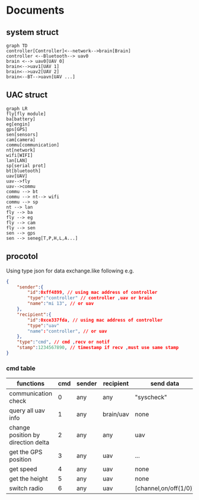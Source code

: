 # Documents
## system struct
```mermaid
graph TD
controller[Controller]<--network-->brain[Brain]
controller <--Bluetooth--> uav0
brain <--> uav0[UAV 0]
brain<-->uav1[UAV 1]
brain<-->uav2[UAV 2]
brain<--BT-->uavn[UAV ...]
```

## UAC struct
```mermaid
graph LR
fly[fly module]
ba[battery]
eg[engin]
gps[GPS]
sen[sensors]
cam[camera]
commu[communication]
nt[network]
wifi[WIFI]
lan[LAN]
sp[serial prot]
bt[bluetooth]
uav[UAV]
uav-->fly
uav-->commu
commu --> bt
commu --> nt--> wifi
commu --> sp
nt --> lan
fly --> ba
fly --> eg
fly --> cam
fly --> sen
sen --> gps
sen --> seneg[T,P,H,L,A...]
```

## procotol
Using type json for data exchange.like following e.g.

```json
{
    "sender":{
        "id":0xff4899, // using mac address of controller
        "type":"controller" // controller ,uav or brain
        "name":"mi 13", // or uav
    },
    "recipient":{
        "id":0xce337fda, // using mac address of controller
        "type":"uav"
        "name":"controller", // or uav
    },
    "type":"cmd", // cmd ,recv or notif 
    "stamp":1234567890, // timestamp if recv ,must use same stamp
}
```
### cmd table
|functions|cmd|sender|recipient|send data|recv data|comment
|----|----|----|----|----|----|----|
communication check |0  |any    |any    |"syscheck"  |"syscheck"|
query all uav info  |1|any|brain/uav|none|list[[id,name,type],]
change position by direction delta|2|any|any|uav|[lv,lh,rv,rh]
get the GPS position|3|any|uav|...|...
get speed       |4  |any    |uav    |none    |[x,y,z] unit:m/s|
get the height  |5  |any    |uav    |none    |[z] unit:m|
switch radio| 6|any|uav|[channel,on/off(1/0)]|none|








